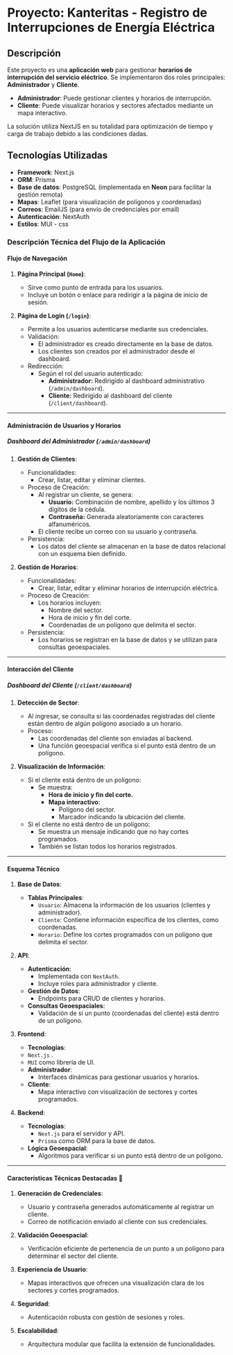 # Proyecto: **Kanteritas - Registro de Interrupciones de Energía Eléctrica**

## Descripción

Este proyecto es una **aplicación web** para gestionar **horarios de interrupción del servicio eléctrico**. Se implementaron dos roles principales: **Administrador** y **Cliente**.

- **Administrador**: Puede gestionar clientes y horarios de interrupción.
- **Cliente**: Puede visualizar horarios y sectores afectados mediante un mapa interactivo.

La solución utiliza NextJS en su totalidad para optimización de tiempo y carga de trabajo debido a las condiciones dadas.

## Tecnologías Utilizadas

- **Framework**: Next.js
- **ORM**: Prisma
- **Base de datos**: PostgreSQL (implementada en **Neon** para facilitar la gestión remota)
- **Mapas**: Leaflet (para visualización de polígonos y coordenadas)
- **Correos**: EmailJS (para envío de credenciales por email)
- **Autenticación**: NextAuth
- **Estilos**: MUI - css

### Descripción Técnica del Flujo de la Aplicación

#### **Flujo de Navegación**

1. **Página Principal (`Home`)**:
   - Sirve como punto de entrada para los usuarios.
   - Incluye un botón o enlace para redirigir a la página de inicio de sesión.

2. **Página de Login (`/login`)**:
   - Permite a los usuarios autenticarse mediante sus credenciales.
   - Validación:
     - El administrador es creado directamente en la base de datos.
     - Los clientes son creados por el administrador desde el dashboard.
   - Redirección:
     - Según el rol del usuario autenticado:
       - **Administrador:** Redirigido al dashboard administrativo (`/admin/dashboard`).
       - **Cliente:** Redirigido al dashboard del cliente (`/client/dashboard`).

---

#### **Administración de Usuarios y Horarios**

##### **Dashboard del Administrador (`/admin/dashboard`)**

1. **Gestión de Clientes**:
   - Funcionalidades:
     - Crear, listar, editar y eliminar clientes.
   - Proceso de Creación:
     - Al registrar un cliente, se genera:
       - **Usuario:** Combinación de nombre, apellido y los últimos 3 dígitos de la cédula.
       - **Contraseña:** Generada aleatoriamente con caracteres alfanuméricos.
     - El cliente recibe un correo con su usuario y contraseña.
   - Persistencia:
     - Los datos del cliente se almacenan en la base de datos relacional con un esquema bien definido.

2. **Gestión de Horarios**:
   - Funcionalidades:
     - Crear, listar, editar y eliminar horarios de interrupción eléctrica.
   - Proceso de Creación:
     - Los horarios incluyen:
       - Nombre del sector.
       - Hora de inicio y fin del corte.
       - Coordenadas de un polígono que delimita el sector.
   - Persistencia:
     - Los horarios se registran en la base de datos y se utilizan para consultas geoespaciales.

---

#### **Interacción del Cliente**

##### **Dashboard del Cliente (`/client/dashboard`)**

1. **Detección de Sector**:
   - Al ingresar, se consulta si las coordenadas registradas del cliente están dentro de algún polígono asociado a un horario.
   - Proceso:
     - Las coordenadas del cliente son enviadas al backend.
     - Una función geoespacial verifica si el punto está dentro de un polígono.

2. **Visualización de Información**:
   - Si el cliente está dentro de un polígono:
     - Se muestra:
       - **Hora de inicio y fin del corte.**
       - **Mapa interactivo**:
         - Polígono del sector.
         - Marcador indicando la ubicación del cliente.
   - Si el cliente no está dentro de un polígono:
     - Se muestra un mensaje indicando que no hay cortes programados.
     - También se listan todos los horarios registrados.

---

#### **Esquema Técnico**

1. **Base de Datos**:
   - **Tablas Principales**:
     - `Usuario`: Almacena la información de los usuarios (clientes y administrador).
     - `Cliente`: Contiene información específica de los clientes, como coordenadas.
     - `Horario`: Define los cortes programados con un polígono que delimita el sector.

2. **API**:
   - **Autenticación**:
     - Implementada con `NextAuth`.
     - Incluye roles para administrador y cliente.
   - **Gestión de Datos**:
     - Endpoints para CRUD de clientes y horarios.
   - **Consultas Geoespaciales**:
     - Validación de si un punto (coordenadas del cliente) está dentro de un polígono.

3. **Frontend**:
     - **Tecnologías**:
     - `Next.js` .
     - `MUI` como librería de UI.
   - **Administrador**:
     - Interfaces dinámicas para gestionar usuarios y horarios.
   - **Cliente**:
     - Mapa interactivo con visualización de sectores y cortes programados.

4. **Backend**:
   - **Tecnologías**:
     - `Next.js` para el servidor y API.
     - `Prisma` como ORM para la base de datos.
   - **Lógica Geoespacial**:
     - Algoritmos para verificar si un punto está dentro de un polígono.

---

#### **Características Técnicas Destacadas** 🚀

1. **Generación de Credenciales**:
   - Usuario y contraseña generados automáticamente al registrar un cliente.
   - Correo de notificación enviado al cliente con sus credenciales.

2. **Validación Geoespacial**:
   - Verificación eficiente de pertenencia de un punto a un polígono para determinar el sector del cliente.

3. **Experiencia de Usuario**:
   - Mapas interactivos que ofrecen una visualización clara de los sectores y cortes programados.

4. **Seguridad**:
   - Autenticación robusta con gestión de sesiones y roles.

5. **Escalabilidad**:
   - Arquitectura modular que facilita la extensión de funcionalidades.
 